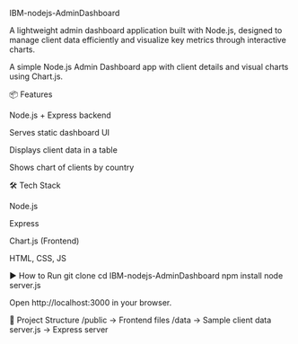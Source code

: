IBM-nodejs-AdminDashboard

A lightweight admin dashboard application built with Node.js, designed to manage client data efficiently and visualize key metrics through interactive charts.

A simple Node.js Admin Dashboard app with client details and visual charts using Chart.js.

📦 Features

Node.js + Express backend

Serves static dashboard UI

Displays client data in a table

Shows chart of clients by country

🛠️ Tech Stack

Node.js

Express

Chart.js (Frontend)

HTML, CSS, JS

▶️ How to Run git clone cd IBM-nodejs-AdminDashboard npm install node server.js

Open http://localhost:3000 in your browser.

📁 Project Structure /public → Frontend files
/data → Sample client data
server.js → Express server
